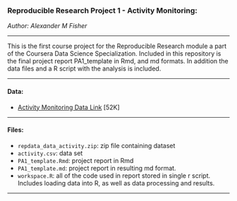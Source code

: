 ### Reproducible  Research Project 1 - Activity Monitoring:

*Author: Alexander M Fisher*  

 **********
 
This is the first course project for the Reproducible Research module a part of the Coursera Data Science Specialization. Included in this repository is the final project report PA1_template in Rmd, and md formats. In addition the data files and a R script with the analysis is included. 

**********

#### Data:

- [Activity Monitoring Data Link](https://d396qusza40orc.cloudfront.net/repdata%2Fdata%2Factivity.zip) [52K]


**********

#### Files:

- `repdata_data_activity.zip`: zip file containing dataset
- `activity.csv`: data set
- `PA1_template.Rmd`: project report in Rmd
- `PA1_template.md`: project report in resulting md format.
- `workspace.R`: all of the code used in report stored in single r script. Includes loading data into R, as well as data processing and results.


**********
